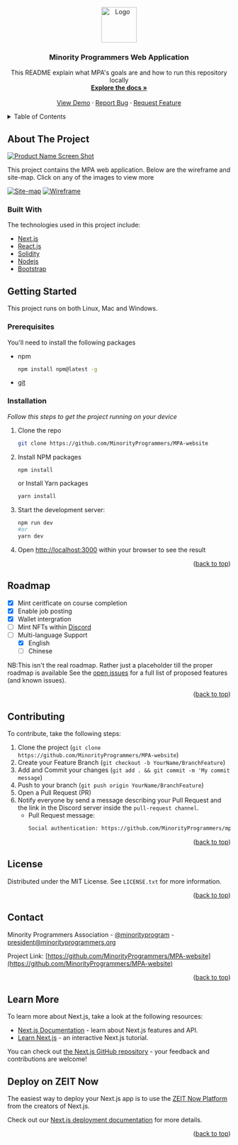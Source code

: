 <div id="top"></div>

<!-- PROJECT LOGO -->
<br />
<div align="center">
  <a href="https://github.com/MinorityProgrammers/MPA-website">
    <img src="mpa-web/public/assets/images/mpcircle.svg" alt="Logo" width="80" height="80">
  </a>

  <h3 align="center">Minority Programmers Web Application</h3>

  <p align="center">
    This README explain what MPA's goals are and how to run this repository locally
    <br />
    <a href="https://github.com/MinorityProgrammers/MPA-website"><strong>Explore the docs »</strong></a>
    <br />
    <br />
    <a href="https://github.com/MinorityProgrammers/MPA-website">View Demo</a>
    ·
    <a href="https://github.com/MinorityProgrammers/MPA-website/issues">Report Bug</a>
    ·
    <a href="https://github.com/MinorityProgrammers/MPA-website/issues">Request Feature</a>
  </p>
</div>



<!-- TABLE OF CONTENTS -->
<details>
  <summary>Table of Contents</summary>
  <ol>
    <li>
      <a href="#about-the-project">About The Project</a>
      <ul>
        <li><a href="#built-with">Built With</a></li>
      </ul>
    </li>
    <li>
      <a href="#getting-started">Getting Started</a>
      <ul>
        <li><a href="#prerequisites">Prerequisites</a></li>
        <li><a href="#installation">Installation</a></li>
      </ul>
    </li>
    <li><a href="#roadmap">Roadmap</a></li>
    <li><a href="#contributing">Contributing</a></li>
    <li><a href="#license">License</a></li>
    <li><a href="#contact">Contact</a></li>
    <li><a href="#acknowledgments">Acknowledgments</a></li>
  </ol>
</details>



<!-- ABOUT THE PROJECT -->
## About The Project

[![Product Name Screen Shot][product-screenshot]](https://minorityprogrammers.com/)

<p>
This project contains the MPA web application. Below are the wireframe and site-map. Click on any of the images to view more </p>

[![Site-map][site-map]](https://www.figma.com/file/a47vM8yGurIjdPNMGK68Fc/MPA-Website?node-id=0%3A1)
[![Wireframe][wireframe]](https://www.gloomaps.com/QhqVqahMN9)


### Built With

The technologies used in this project include:

* [Next.js](https://nextjs.org/)
* [React.js](https://reactjs.org/)
* [Solidity](https://docs.soliditylang.org/en/v0.8.10/)
* [Nodejs](https://nodejs.org/)
* [Bootstrap](https://getbootstrap.com)


<!-- GETTING STARTED -->
## Getting Started

This project runs on both Linux, Mac and Windows.

### Prerequisites

You'll need to install the following packages

* npm
  ```sh
  npm install npm@latest -g
  ```
* [git](https://git-scm.com/downloads)
  

### Installation

_Follow this steps to get the project running on your device_

1. Clone the repo
   ```sh
   git clone https://github.com/MinorityProgrammers/MPA-website
   ```
2. Install NPM packages
   ```sh
   npm install
   ```
   or
   Install Yarn packages
   ```sh
   yarn install
   ```
3. Start the development server:
   ```sh
   npm run dev
   #or
   yarn dev
   ```
4. Open [http://localhost:3000](http://localhost:3000) within your browser to see the result
<p align="right">(<a href="#top">back to top</a>)</p>



<!-- ROADMAP -->
## Roadmap
    
- [x] Mint ceritficate on course completion
- [x] Enable job posting
- [x] Wallet intergration
- [ ] Mint NFTs within [Discord](https://discord.gg/un4REEm4)
- [ ] Multi-language Support
    - [x] English
    - [ ] Chinese

NB:This isn't the real roadmap. Rather just a placeholder till the proper roadmap is available
See the [open issues](https://github.com/othneildrew/Best-README-Template/issues) for a full list of proposed features (and known issues).

<p align="right">(<a href="#top">back to top</a>)</p>



<!-- CONTRIBUTING -->
## Contributing

To contribute, take the following steps:
1. Clone the project (`git clone https://github.com/MinorityProgrammers/MPA-website`)
2. Create your Feature Branch (`git checkout -b YourName/BranchFeature`)
3. Add and Commit your changes (`git add . && git commit -m 'My commit message`)
4. Push to your branch (`git push origin YourName/BranchFeature`)
5. Open a Pull Request (PR)
6. Notify everyone by send a message describing your Pull Request and the link in the 
   Discord server inside the `pull-request channel`.
    * Pull Request message:
        ```sh
        Social authentication: https://github.com/MinorityProgrammers/mpa-web/pull/123

<p align="right">(<a href="#top">back to top</a>)</p>



<!-- LICENSE -->
## License

Distributed under the MIT License. See `LICENSE.txt` for more information.

<p align="right">(<a href="#top">back to top</a>)</p>



<!-- CONTACT -->
## Contact

Minority Programmers Association - [@minorityprogram](https://twitter.com/minorityprogram) - president@minorityprogrammers.org

Project Link: [https://github.com/MinorityProgrammers/MPA-website](https://github.com/MinorityProgrammers/MPA-website)

<p align="right">(<a href="#top">back to top</a>)</p>



## Learn More

To learn more about Next.js, take a look at the following resources:

- [Next.js Documentation](https://nextjs.org/docs) - learn about Next.js features and API.
- [Learn Next.js](https://nextjs.org/learn) - an interactive Next.js tutorial.

You can check out [the Next.js GitHub repository](https://github.com/zeit/next.js/) - your feedback and contributions are welcome!

## Deploy on ZEIT Now

The easiest way to deploy your Next.js app is to use the [ZEIT Now Platform](https://zeit.co/import?utm_medium=default-template&filter=next.js&utm_source=create-next-app&utm_campaign=create-next-app-readme) from the creators of Next.js.

Check out our [Next.js deployment documentation](https://nextjs.org/docs/deployment) for more details.

<p align="right">(<a href="#top">back to top</a>)</p>



<!-- MARKDOWN LINKS & IMAGES -->
[product-screenshot]: mpa-web/public/assets/images/MPA_landing_page.png
[site-map]: mpa-web/public/assets/images/site-map.png
[wireframe]: mpa-web/public/assets/images/Wireframe.png
